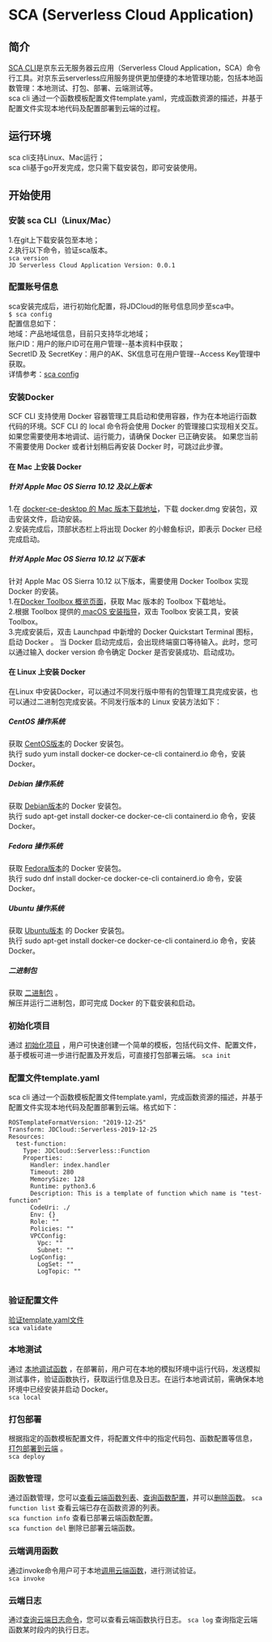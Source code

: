 # SCA (Serverless Cloud Application)

## 简介

[SCA CLI](https://github.com/jdcloud-serverless/sca)是京东云无服务器云应用（Serverless Cloud Application，SCA）命令行工具。对京东云serverless应用服务提供更加便捷的本地管理功能，包括本地函数管理：本地测试、打包、部署、云端测试等。          
sca cli 通过一个函数模板配置文件template.yaml，完成函数资源的描述，并基于配置文件实现本地代码及配置部署到云端的过程。

## 运行环境

sca cli支持Linux、Mac运行；    
sca cli基于go开发完成，您只需下载安装包，即可安装使用。    

## 开始使用

### 安装 sca CLI（Linux/Mac）

1.在git上下载安装包至本地；  
2.执行以下命令，验证sca版本。  
` sca version `      
`JD Serverless Cloud Application Version: 0.0.1`

### 配置账号信息  
sca安装完成后，进行初始化配置，将JDCloud的账号信息同步至sca中。       
`$ sca config `        
配置信息如下：  
地域：产品地域信息，目前只支持华北地域；  
账户ID：用户的账户ID可在用户管理--基本资料中获取；  
SecretID 及 SecretKey：用户的AK、SK信息可在用户管理--Access Key管理中获取。  
详情参考：[sca config](https://github.com/jdcloud-serverless/sca/blob/master/doc/usage/config.md)


### 安装Docker

SCF CLI 支持使用 Docker 容器管理工具启动和使用容器，作为在本地运行函数代码的环境。SCF CLI 的 local 命令将会使用 Docker 的管理接口实现相关交互。     
如果您需要使用本地调试、运行能力，请确保 Docker 已正确安装。
如果您当前不需要使用 Docker 或者计划稍后再安装 Docker 时，可跳过此步骤。

#### 在 Mac 上安装 Docker
##### 针对 Apple Mac OS Sierra 10.12 及以上版本
1.在 [docker-ce-desktop 的 Mac 版本下载地址](https://hub.docker.com/editions/community/docker-ce-desktop-mac)，下载 docker.dmg 安装包，双击安装文件，启动安装。  
2.安装完成后，顶部状态栏上将出现 Docker 的小鲸鱼标识，即表示 Docker 已经完成启动。  

##### 针对 Apple Mac OS Sierra 10.12 以下版本
针对 Apple Mac OS Sierra 10.12 以下版本，需要使用 Docker Toolbox 实现 Docker 的安装。  
1.在[Docker Toolbox 概览页面](https://docs.docker.com/toolbox/overview/)，获取 Mac 版本的 Toolbox 下载地址。  
2.根据 Toolbox 提供的[ macOS 安装指导](https://docs.docker.com/toolbox/toolbox_install_mac/)，双击 Toolbox 安装工具，安装 Toolbox。  
3.完成安装后，双击 Launchpad 中新增的 Docker Quickstart Terminal 图标，启动 Docker  。
当 Docker 启动完成后，会出现终端窗口等待输入。此时，您可以通过输入 docker version 命令确定 Docker 是否安装成功、启动成功。  

#### 在 Linux 上安装 Docker
在Linux 中安装Docker，可以通过不同发行版中带有的包管理工具完成安装，也可以通过二进制包完成安装。不同发行版本的 Linux 安装方法如下：

##### CentOS 操作系统
获取 [CentOS版本](https://docs.docker.com/install/linux/docker-ce/centos/)的 Docker 安装包。  
执行 sudo yum install docker-ce docker-ce-cli containerd.io 命令，安装 Docker。
##### Debian 操作系统
获取 [Debian版本](https://docs.docker.com/install/linux/docker-ce/debian/)的 Docker 安装包。  
执行 sudo apt-get install docker-ce docker-ce-cli containerd.io 命令，安装 Docker。
##### Fedora 操作系统
获取 [Fedora版本](https://docs.docker.com/install/linux/docker-ce/fedora/)的 Docker 安装包。  
执行 sudo dnf install docker-ce docker-ce-cli containerd.io 命令，安装 Docker。
##### Ubuntu 操作系统 
获取 [Ubuntu版本](https://docs.docker.com/install/linux/docker-ce/ubuntu/) 的 Docker 安装包。  
执行 sudo apt-get install docker-ce docker-ce-cli containerd.io 命令，安装 Docker。
##### 二进制包
获取 [二进制包](https://docs.docker.com/install/linux/docker-ce/binaries/) 。  
解压并运行二进制包，即可完成 Docker 的下载安装和启动。


### 初始化项目       
通过 [初始化项目](https://github.com/jdcloud-serverless/sca/blob/master/doc/usage/init.md) ，用户可快速创建一个简单的模板，包括代码文件、配置文件，基于模板可进一步进行配置及开发后，可直接打包部署云端。
`sca init`    

### 配置文件template.yaml
sca cli 通过一个函数模板配置文件template.yaml，完成函数资源的描述，并基于配置文件实现本地代码及配置部署到云端。格式如下：
```
ROSTemplateFormatVersion: "2019-12-25"
Transform: JDCloud::Serverless-2019-12-25
Resources:
  test-function:
    Type: JDCloud::Serverless::Function
    Properties:
      Handler: index.handler
      Timeout: 280
      MemorySize: 128
      Runtime: python3.6
      Description: This is a template of function which name is "test-function"
      CodeUri: ./
      Env: {}
      Role: ""
      Policies: ""
      VPCConfig:
        Vpc: ""
        Subnet: ""
      LogConfig:
        LogSet: ""
        LogTopic: ""
      
```

### 验证配置文件
 [验证template.yaml文件](https://github.com/jdcloud-serverless/sca/blob/master/doc/usage/validate.md)                
` sca validate `        

### 本地测试
通过 [本地调试函数](https://github.com/jdcloud-serverless/sca/blob/master/doc/usage/local.md) ，在部署前，用户可在本地的模拟环境中运行代码，发送模拟测试事件，验证函数执行，获取运行信息及日志。在运行本地调试前，需确保本地环境中已经安装并启动 Docker。      
` sca local `  

### 打包部署
根据指定的函数模板配置文件，将配置文件中的指定代码包、函数配置等信息， [打包部署到云端](https://github.com/jdcloud-serverless/sca/blob/master/doc/usage/deploy.md) 。      
` sca deploy ` 

### 函数管理
通过函数管理，您可以[查看云端函数列表](https://github.com/jdcloud-serverless/sca/blob/master/doc/usage/function_list.md)、[查询函数配置](https://github.com/jdcloud-serverless/sca/blob/master/doc/usage/function_info.md)，并可以[删除函数](https://github.com/jdcloud-serverless/sca/blob/master/doc/usage/function_delete.md)。
`sca function list`  查看云端已存在函数资源的列表。                
`sca function info`  查看已部署云端函数配置。             
`sca function del`   删除已部署云端函数。          

### 云端调用函数
通过invoke命令用户可于本地[调用云端函数](https://github.com/jdcloud-serverless/sca/blob/master/doc/usage/invoke.md)，进行测试验证。       
` sca invoke `


### 云端日志
通过[查询云端日志命令](https://github.com/jdcloud-serverless/sca/blob/master/doc/usage/logs.md)，您可以查看云端函数执行日志。
`sca log`  查询指定云端函数某时段内的执行日志。              

